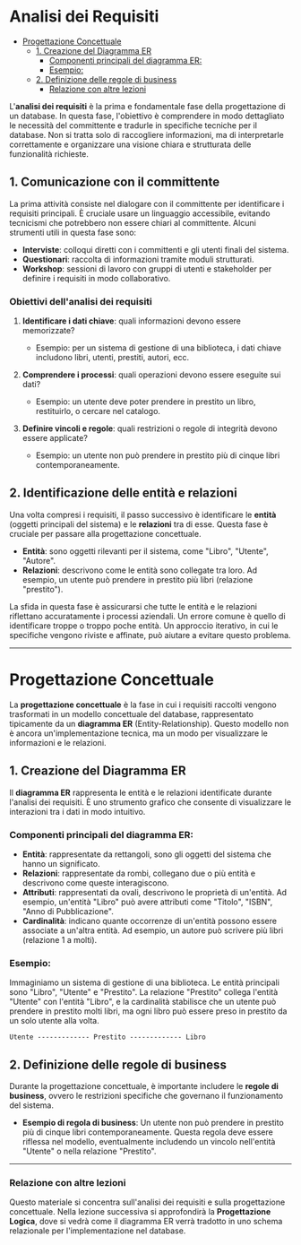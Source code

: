 # Analisi dei Requisiti  <!-- omit in toc -->

- [Progettazione Concettuale](#progettazione-concettuale)
  - [1. Creazione del Diagramma ER](#1-creazione-del-diagramma-er)
    - [Componenti principali del diagramma ER:](#componenti-principali-del-diagramma-er)
    - [Esempio:](#esempio)
  - [2. Definizione delle regole di business](#2-definizione-delle-regole-di-business)
    - [Relazione con altre lezioni](#relazione-con-altre-lezioni)


L'**analisi dei requisiti** è la prima e fondamentale fase della progettazione di un database. In questa fase, l'obiettivo è comprendere in modo dettagliato le necessità del committente e tradurle in specifiche tecniche per il database. Non si tratta solo di raccogliere informazioni, ma di interpretarle correttamente e organizzare una visione chiara e strutturata delle funzionalità richieste.

## 1. Comunicazione con il committente

La prima attività consiste nel dialogare con il committente per identificare i requisiti principali. È cruciale usare un linguaggio accessibile, evitando tecnicismi che potrebbero non essere chiari al committente. Alcuni strumenti utili in questa fase sono:

- **Interviste**: colloqui diretti con i committenti e gli utenti finali del sistema.
- **Questionari**: raccolta di informazioni tramite moduli strutturati.
- **Workshop**: sessioni di lavoro con gruppi di utenti e stakeholder per definire i requisiti in modo collaborativo.

### Obiettivi dell'analisi dei requisiti

1. **Identificare i dati chiave**: quali informazioni devono essere memorizzate?
   - Esempio: per un sistema di gestione di una biblioteca, i dati chiave includono libri, utenti, prestiti, autori, ecc.
   
2. **Comprendere i processi**: quali operazioni devono essere eseguite sui dati?
   - Esempio: un utente deve poter prendere in prestito un libro, restituirlo, o cercare nel catalogo.

3. **Definire vincoli e regole**: quali restrizioni o regole di integrità devono essere applicate?
   - Esempio: un utente non può prendere in prestito più di cinque libri contemporaneamente.

## 2. Identificazione delle entità e relazioni

Una volta compresi i requisiti, il passo successivo è identificare le **entità** (oggetti principali del sistema) e le **relazioni** tra di esse. Questa fase è cruciale per passare alla progettazione concettuale.

- **Entità**: sono oggetti rilevanti per il sistema, come "Libro", "Utente", "Autore".
- **Relazioni**: descrivono come le entità sono collegate tra loro. Ad esempio, un utente può prendere in prestito più libri (relazione "prestito").

La sfida in questa fase è assicurarsi che tutte le entità e le relazioni riflettano accuratamente i processi aziendali. Un errore comune è quello di identificare troppe o troppo poche entità. Un approccio iterativo, in cui le specifiche vengono riviste e affinate, può aiutare a evitare questo problema.

---

# Progettazione Concettuale

La **progettazione concettuale** è la fase in cui i requisiti raccolti vengono trasformati in un modello concettuale del database, rappresentato tipicamente da un **diagramma ER** (Entity-Relationship). Questo modello non è ancora un'implementazione tecnica, ma un modo per visualizzare le informazioni e le relazioni.

## 1. Creazione del Diagramma ER

Il **diagramma ER** rappresenta le entità e le relazioni identificate durante l'analisi dei requisiti. È uno strumento grafico che consente di visualizzare le interazioni tra i dati in modo intuitivo.

### Componenti principali del diagramma ER:

- **Entità**: rappresentate da rettangoli, sono gli oggetti del sistema che hanno un significato.
- **Relazioni**: rappresentate da rombi, collegano due o più entità e descrivono come queste interagiscono.
- **Attributi**: rappresentati da ovali, descrivono le proprietà di un'entità. Ad esempio, un'entità "Libro" può avere attributi come "Titolo", "ISBN", "Anno di Pubblicazione".
- **Cardinalità**: indicano quante occorrenze di un'entità possono essere associate a un'altra entità. Ad esempio, un autore può scrivere più libri (relazione 1 a molti).

### Esempio:

Immaginiamo un sistema di gestione di una biblioteca. Le entità principali sono "Libro", "Utente" e "Prestito". La relazione "Prestito" collega l'entità "Utente" con l'entità "Libro", e la cardinalità stabilisce che un utente può prendere in prestito molti libri, ma ogni libro può essere preso in prestito da un solo utente alla volta.

```
Utente ------------- Prestito ------------- Libro
```

## 2. Definizione delle regole di business

Durante la progettazione concettuale, è importante includere le **regole di business**, ovvero le restrizioni specifiche che governano il funzionamento del sistema.

- **Esempio di regola di business**: Un utente non può prendere in prestito più di cinque libri contemporaneamente. Questa regola deve essere riflessa nel modello, eventualmente includendo un vincolo nell'entità "Utente" o nella relazione "Prestito".

---

### Relazione con altre lezioni

Questo materiale si concentra sull'analisi dei requisiti e sulla progettazione concettuale. Nella lezione successiva si approfondirà la **Progettazione Logica**, dove si vedrà come il diagramma ER verrà tradotto in uno schema relazionale per l'implementazione nel database.
